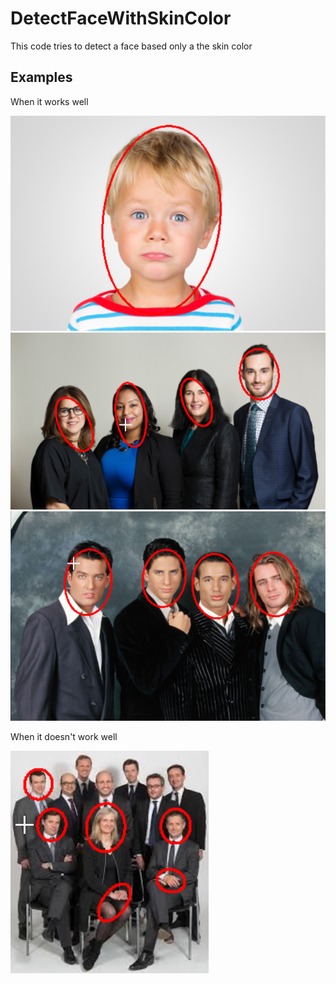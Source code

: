 # DetectFaceWithSkinColor
This code tries to detect a face based only a the skin color

## Examples 
When it works well

![alt text](https://raw.githubusercontent.com/MrEliptik/DetectFaceWithSkinColor/master/example/face_1.png)
![alt text](https://raw.githubusercontent.com/MrEliptik/DetectFaceWithSkinColor/master/example/face_2.png)
![alt text](https://raw.githubusercontent.com/MrEliptik/DetectFaceWithSkinColor/master/example/face_3.png)

When it doesn't work well

![alt text](https://raw.githubusercontent.com/MrEliptik/DetectFaceWithSkinColor/master/example/face_4.png)
